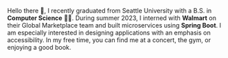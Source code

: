 Hello there 👋, I recently graduated from Seattle University with a B.S. in **Computer Science** 👨‍💻. During summer 2023, I interned with **Walmart** on their Global Marketplace team and built microservices using **Spring Boot**. I am especially interested in designing applications with an emphasis on accessibility. In my free time, you can find me at a concert, the gym, or enjoying a good book.

<!---
jstefanzick/jstefanzick is a ✨ special ✨ repository because its `README.md` (this file) appears on your GitHub profile.
You can click the Preview link to take a look at your changes.
--->

